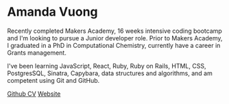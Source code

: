 # Amanda Vuong

Recently completed Makers Academy, 16 weeks intensive coding bootcamp and I'm looking to pursue a Junior developer role. Prior to Makers Academy, I graduated in a PhD in Computational Chemistry, currently have a career in Grants management.

I've been learning JavaScript, React, Ruby, Ruby on Rails, HTML, CSS, PostgresSQL, Sinatra, Capybara, data structures and algorithms, and am competent using Git and GitHub.

[Github CV](https://github.com/mandyvuong/CV)
[Website](https://mandyvuong.github.io/portfolio/)

